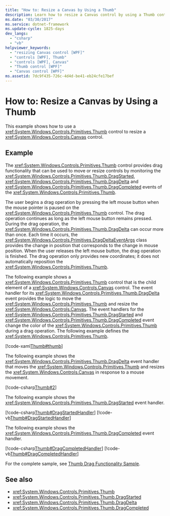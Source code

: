 ```yaml
---
title: "How to: Resize a Canvas by Using a Thumb"
description: Learn how to resize a Canvas control by using a Thumb control in a Windows Presentation Foundation (WPF) application.
ms.date: "03/30/2017"
ms.service: dotnet-framework
ms.update-cycle: 1825-days
dev_langs:
  - "csharp"
  - "vb"
helpviewer_keywords:
  - "resizing Canvas control [WPF]"
  - "controls [WPF], Thumb"
  - "controls [WPF], Canvas"
  - "Thumb control [WPF]"
  - "Canvas control [WPF]"
ms.assetid: 7dc9f435-726c-4d4d-be41-eb24cfe17bef
---
```

# How to: Resize a Canvas by Using a Thumb

This example shows how to use a <xref:System.Windows.Controls.Primitives.Thumb> control to resize a <xref:System.Windows.Controls.Canvas> control.

## Example

The <xref:System.Windows.Controls.Primitives.Thumb> control provides drag functionality that can be used to move or resize controls by monitoring the <xref:System.Windows.Controls.Primitives.Thumb.DragStarted>, <xref:System.Windows.Controls.Primitives.Thumb.DragDelta> and <xref:System.Windows.Controls.Primitives.Thumb.DragCompleted> events of the <xref:System.Windows.Controls.Primitives.Thumb>.

The user begins a drag operation by pressing the left mouse button when the mouse pointer is paused on the <xref:System.Windows.Controls.Primitives.Thumb> control. The drag operation continues as long as the left mouse button remains pressed. During the drag operation, the <xref:System.Windows.Controls.Primitives.Thumb.DragDelta> can occur more than once. Each time it occurs, the <xref:System.Windows.Controls.Primitives.DragDeltaEventArgs> class provides the change in position that corresponds to the change in mouse position. When the user releases the left mouse button, the drag operation is finished. The drag operation only provides new coordinates; it does not automatically reposition the <xref:System.Windows.Controls.Primitives.Thumb>.

The following example shows a <xref:System.Windows.Controls.Primitives.Thumb> control that is the child element of a <xref:System.Windows.Controls.Canvas> control. The event handler for its <xref:System.Windows.Controls.Primitives.Thumb.DragDelta> event provides the logic to move the <xref:System.Windows.Controls.Primitives.Thumb> and resize the <xref:System.Windows.Controls.Canvas>. The event handlers for the <xref:System.Windows.Controls.Primitives.Thumb.DragStarted> and <xref:System.Windows.Controls.Primitives.Thumb.DragCompleted> event change the color of the <xref:System.Windows.Controls.Primitives.Thumb> during a drag operation. The following example defines the <xref:System.Windows.Controls.Primitives.Thumb>.

[!code-xaml[Thumb#thumb](~/samples/snippets/csharp/VS_Snippets_Wpf/Thumb/CSharp/Pane1.xaml#thumb)]

The following example shows the <xref:System.Windows.Controls.Primitives.Thumb.DragDelta> event handler that moves the <xref:System.Windows.Controls.Primitives.Thumb> and resizes the <xref:System.Windows.Controls.Canvas> in response to a mouse movement.

[!code-csharp[Thumb#2](~/samples/snippets/csharp/VS_Snippets_Wpf/Thumb/CSharp/Pane1.xaml.cs#2)]

The following example shows the <xref:System.Windows.Controls.Primitives.Thumb.DragStarted> event handler.

[!code-csharp[Thumb#DragStartedHandler](~/samples/snippets/csharp/VS_Snippets_Wpf/Thumb/CSharp/Pane1.xaml.cs#dragstartedhandler)]
[!code-vb[Thumb#DragStartedHandler](~/samples/snippets/visualbasic/VS_Snippets_Wpf/Thumb/VisualBasic/Pane1.xaml.vb#dragstartedhandler)]

The following example shows the <xref:System.Windows.Controls.Primitives.Thumb.DragCompleted> event handler.

[!code-csharp[Thumb#DragCompletedHandler](~/samples/snippets/csharp/VS_Snippets_Wpf/Thumb/CSharp/Pane1.xaml.cs#dragcompletedhandler)]
[!code-vb[Thumb#DragCompletedHandler](~/samples/snippets/visualbasic/VS_Snippets_Wpf/Thumb/VisualBasic/Pane1.xaml.vb#dragcompletedhandler)]

For the complete sample, see [Thumb Drag Functionality Sample](https://github.com/Microsoft/WPF-Samples/tree/master/Drag%20and%20Drop/DragDropThumbOps).

## See also

- <xref:System.Windows.Controls.Primitives.Thumb>
- <xref:System.Windows.Controls.Primitives.Thumb.DragStarted>
- <xref:System.Windows.Controls.Primitives.Thumb.DragDelta>
- <xref:System.Windows.Controls.Primitives.Thumb.DragCompleted>
